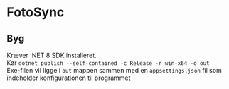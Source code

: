 # FotoSync

## Byg
Kræver .NET 8 SDK installeret.  
Kør `dotnet publish --self-contained -c Release -r win-x64 -o out`  
Exe-filen vil ligge i `out` mappen sammen med en `appsettings.json` fil som indeholder konfigurationen til programmet
